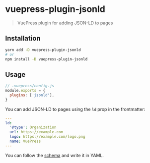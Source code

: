 # vuepress-plugin-jsonld
> VuePress plugin for adding JSON-LD to pages

## Installation
```sh
yarn add -D vuepress-plugin-jsonld
# or
npm install -D vuepress-plugin-jsonld
```

## Usage
```js
// .vuepress/config.js
module.exports = {
  plugins: ['jsonld'],
}
```

You can add JSON-LD to pages using the `ld` prop in the frontmatter:
```yaml
---
ld:
  '@type': Organization
  url: https://example.com
  logo: https://example.com/logo.png
  name: VuePress
---
```

You can follow the [schema](https://schema.org/) and write it in YAML.
